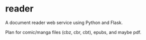 # reader
A document reader web service using Python and Flask.

Plan for comic/manga files (cbz, cbr, cbt), epubs, and maybe pdf.
